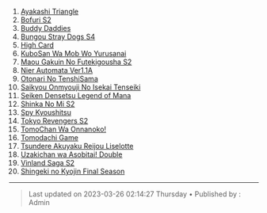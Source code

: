 <!-- Ini merupakan format bawaan khusus website kuhaku.id, mengubah format mungkin tidak dapat ditampilkan dengan baik pada website. -->

<!-- List anime -->
1. [Ayakashi Triangle](https://db.shirozone.workers.dev/0:/[1080P]%20ANIME%20ONGOING/[kuhaku.id]%20Ayakashi%20Triangle/ "Ayakashi Triangle")
3. [Bofuri S2](https://db.shirozone.workers.dev/0:/[1080P]%20ANIME%20ONGOING/[kuhaku.id]%20Bofuri%20S2/ "Bofuri S2")
4. [Buddy Daddies](https://db.shirozone.workers.dev/0:/[1080P]%20ANIME%20ONGOING/[kuhaku.id]%20Buddy%20Daddies/ "Buddy Daddies")
5. [Bungou Stray Dogs S4](https://db.shirozone.workers.dev/0:/[1080P]%20ANIME%20ONGOING/[kuhaku.id]%20Bungou%20Stray%20Dogs%20S4/ "Bungou Stray Dogs S4")
7. [High Card](https://db.shirozone.workers.dev/0:/[1080P]%20ANIME%20ONGOING/[kuhaku.id]%20High%20Card/ "High Card")
9. [KuboSan Wa Mob Wo Yurusanai](https://db.shirozone.workers.dev/0:/[1080P]%20ANIME%20ONGOING/[kuhaku.id]%20Kubo-San%20Wa%20Mob%20Wo%20Yurusanai/ "KuboSan Wa Mob Wo Yurusanai")
11. [Maou Gakuin No Futekigousha S2](https://db.shirozone.workers.dev/0:/[1080P]%20ANIME%20ONGOING/[kuhaku.id]%20Maou%20Gakuin%20No%20Futekigousha%20S2/ "Maou Gakuin No Futekigousha S2")
12. [Nier Automata Ver1.1A](https://db.shirozone.workers.dev/0:/[1080P]%20ANIME%20ONGOING/[kuhaku.id]%20Nier%20Automata%20Ver1.1A/ "Nier Automata Ver1.1A")
13. [Otonari No TenshiSama](https://db.shirozone.workers.dev/0:/[1080P]%20ANIME%20ONGOING/[kuhaku.id]%20Otonari%20No%20Tenshi-Sama%20Ni%20Itsunomanika%20Dame%20Ningen%20Ni%20Sareteita%20Ken/ "Otonari No TenshiSama")
15. [Saikyou Onmyouji No Isekai Tenseiki](https://db.shirozone.workers.dev/0:/[1080P]%20ANIME%20ONGOING/[kuhaku.id]%20Saikyou%20Onmyouji%20No%20Isekai%20Tenseiki/ "Saikyou Onmyouji No Isekai Tenseiki")
16. [Seiken Densetsu Legend of Mana](https://db.shirozone.workers.dev/0:/[1080P]%20ANIME%20ONGOING/[kuhaku.id]%20Seiken%20Densetsu%20Legend%20of%20Mana%20-%20The%20Teardrop%20Crystal/ "Seiken Densetsu Legend of Mana")
17. [Shinka No Mi S2](https://db.shirozone.workers.dev/0:/[1080P]%20ANIME%20ONGOING/[kuhaku.id]%20Shinka%20No%20Mi%20S2/ "Shinka No Mi S2")
18. [Spy Kyoushitsu](https://db.shirozone.workers.dev/0:/[1080P]%20ANIME%20ONGOING/[kuhaku.id]%20Spy%20Kyoushitsu/ "Spy Kyoushitsu")
29. [Tokyo Revengers S2](https://db.shirozone.workers.dev/0:/[1080P]%20ANIME%20ONGOING/[kuhaku.id]%20Tokyo%20Revengers/ "Tokyo Revengers S2")
20. [TomoChan Wa Onnanoko!](https://db.shirozone.workers.dev/0:/[1080P]%20ANIME%20ONGOING/[kuhaku.id]%20Tomo-Chan%20Wa%20Onnanoko!/ "TomoChan Wa Onnanoko!")
21. [Tomodachi Game](https://db.shirozone.workers.dev/0:/[1080P]%20ANIME%20ONGOING/[kuhaku.id]%20Tomodachi%20Game/ "Tomodachi Game")
22. [Tsundere Akuyaku Reijou Liselotte](https://db.shirozone.workers.dev/0:/[1080P]%20ANIME%20ONGOING/[kuhaku.id]%20Tsundere%20Akuyaku%20Reijou%20Liselotte%20to%20Jikkyou%20no%20Endou-kun%20to%20Kaisetsu%20no%20Kobayashi-san/ "Tsundere Akuyaku Reijou Liselotte")
23. [Uzakichan wa Asobitai! Double](https://db.shirozone.workers.dev/0:/[1080P]%20ANIME%20ONGOING/[kuhaku.id]%20Uzaki-chan%20wa%20Asobitai!%20Double/ "Uzakichan wa Asobitai! Double")
24. [Vinland Saga S2](https://db.shirozone.workers.dev/0:/[1080P]%20ANIME%20ONGOING/[kuhaku.id]%20Vinland%20Saga%20S2/ "Vinland Saga S2")
25. [Shingeki no Kyojin Final Season](https://db.shirozone.workers.dev/0:/[1080P]%20ANIME%20ONGOING/[kuhaku.id]%20Shingeki%20no%20Kyojin:%20The%20Final%20Season/Season%204/ "Shingeki no Kyojin Final Season")
<!-- Akhir dari List anime -->

------------

> Last updated on 2023-03-26 02:14:27 Thursday &bull;
> Published by : Admin

<!-- Gunakan website berikut untuk mengedit markdown dengan mudah :) -->
<!-- https://markdown-editor.github.io/ -->

